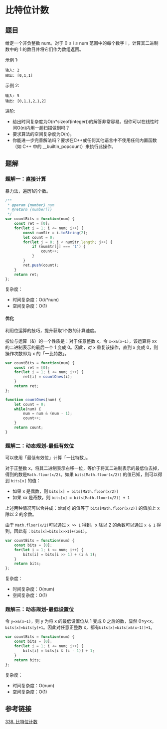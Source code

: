 # 比特位计数

## 题目

给定一个非负整数 num。对于 0 ≤ i ≤ num 范围中的每个数字 i ，计算其二进制数中的 1 的数目并将它们作为数组返回。

示例 1:

```
输入: 2
输出: [0,1,1]
```


示例 2:

```
输入: 5
输出: [0,1,1,2,1,2]
```


进阶:

- 给出时间复杂度为O(n*sizeof(integer))的解答非常容易。但你可以在线性时间O(n)内用一趟扫描做到吗？
- 要求算法的空间复杂度为O(n)。
- 你能进一步完善解法吗？要求在C++或任何其他语言中不使用任何内置函数（如 C++ 中的 __builtin_popcount）来执行此操作。



## 题解

### 题解一：直接计算

暴力法，遍历1的个数。

```js
/**
 * @param {number} num
 * @return {number[]}
 */
var countBits = function(num) {
    const ret = [0];
    for(let i = 1; i <= num; i++) {
        const numStr = i.toString(2);
        let count = 0;
        for(let j = 0; j < numStr.length; j++) {
            if (numStr[j] === '1') {
                count++;
            }
        }
        ret.push(count);
    }
    return ret;
};
```

复杂度：

- 时间复杂度：O(k*num)
- 空间复杂度：O(1)

#### 优化

利用位运算的技巧，提升获取1个数的计算速度。

按位与运算（\&）的一个性质是：对于任意整数 x，令 `x=x&(x−1)`，该运算将 xx 的二进制表示的最后一个 1 变成 0。因此，对 x 重复该操作，直到 x 变成 0，则操作次数即为 x 的「一比特数」。

```js
var countBits = function(num) {
    const ret = [0];
    for(let i = 1; i <= num; i++) {
        ret[i] = countOnes(i);
    }
    return ret;
};

function countOnes(num) {
    let count = 0;
    while(num) {
        num = num & (num - 1);
        count++;
    }
    return count;
}
```

### 题解二：动态规划-最低有效位

可以使用「最低有效位」计算「一比特数」。

对于正整数 x，将其二进制表示右移一位，等价于将其二进制表示的最低位去掉，得到的数是`Math.floor(x/2)`。如果 `bits[Math.floor(x/2)]` 的值已知，则可以得到 `bits[x]` 的值：

- 如果 x 是偶数，则 `bits[x] = bits[Math.floor(x/2)]`
- 如果 xx 是奇数，则 `bits[x] = bits[Math.floor(x/2)] + 1`

上述两种情况可以合并成：bits[x] 的值等于 `bits[Math.floor(x/2)]` 的值加上 x 除以 2 的余数。

由于 `Math.floor(x/2)`可以通过 `x >> 1` 得到，x 除以 2 的余数可以通过 `x & 1` 得到，因此有：`bits[x]=bits[x>>1]+(x&1)`。

```js
var countBits = function(num) {
    const bits = [0];
    for(let i = 1; i <= num; i++) {
        bits[i] = bits[i >> 1] + (i & 1);
    }
    return bits;
};
```

复杂度：

- 时间复杂度：O(num)
- 空间复杂度：O(1)

### 题解三：动态规划-最低设置位

令 `y=x&(x−1)`，则 y 为将 x 的最低设置位从 1 变成 0 之后的数，显然 0≤y<x，`bits[x]=bits[y]+1`。因此对任意正整数 x，都有`bits[x]=bits[x&(x−1)]+1`。

```js
var countBits = function(num) {
    const bits = [0];
    for(let i = 1; i <= num; i++) {
        bits[i] = bits[i & (i - 1)] + 1;
    }
    return bits;
};
```

复杂度：

- 时间复杂度：O(num)
- 空间复杂度：O(1)



## 参考链接

[338. 比特位计数](https://leetcode-cn.com/problems/counting-bits/)

